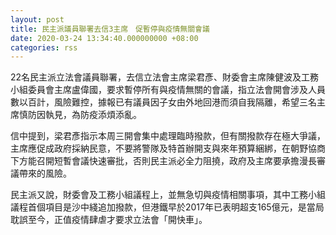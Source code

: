 ```yaml
---
layout: post
title: 民主派議員聯署去信3主席　促暫停與疫情無關會議
date: 2020-03-24 13:34:40.000000000 +08:00
categories: rss
---
```


22名民主派立法會議員聯署，去信立法會主席梁君彥、財委會主席陳健波及工務小組委員會主席盧偉國，要求暫停所有與疫情無關的會議，指立法會開會涉及人員數以百計，風險難控，據報已有議員因子女由外地回港而須自我隔離，希望三名主席慎防因執見，為防疫添煩添亂。

信中提到，梁君彥指示本周三開會集中處理臨時撥款，但有關撥款存在極大爭議，主席應促成政府採納民意，不要將警隊及特首辦開支與來年預算綑綁，在朝野協商下方能召開短暫會議快速審批，否則民主派必全力阻撓，政府及主席要承擔漫長審議帶來的風險。

民主派又說，財委會及工務小組議程上，並無急切與疫情相關事項，其中工務小組議程首個項目是沙中綫追加撥款，但港鐵早於2017年已表明超支165億元，是當局耽誤至今，正值疫情肆虐才要求立法會「開快車」。

